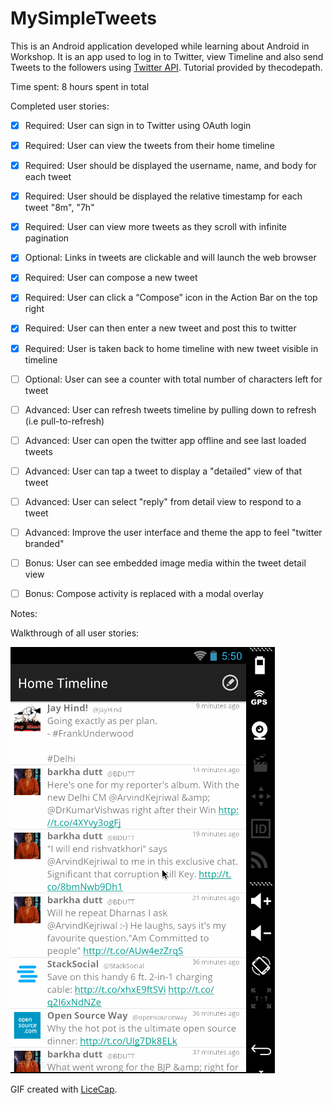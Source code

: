 # MySimpleTweets

This is an Android application developed while learning about Android in Workshop. It is an app used to log in to Twitter, view Timeline and also send Tweets to the followers using [Twitter API](https://dev.twitter.com/rest/public). Tutorial provided by thecodepath.

Time spent: 8 hours spent in total

Completed user stories:

 * [x] Required: User can sign in to Twitter using OAuth login
 * [x] Required: User can view the tweets from their home timeline
 * [x] Required: User should be displayed the username, name, and body for each tweet
 * [x] Required: User should be displayed the relative timestamp for each tweet "8m", "7h"
 * [x] Required: User can view more tweets as they scroll with infinite pagination
 * [x] Optional: Links in tweets are clickable and will launch the web browser
 * [x] Required: User can compose a new tweet
 * [x] Required: User can click a “Compose” icon in the Action Bar on the top right
 * [x] Required: User can then enter a new tweet and post this to twitter
 * [x] Required: User is taken back to home timeline with new tweet visible in timeline
 * [ ] Optional: User can see a counter with total number of characters left for tweet

 * [ ] Advanced: User can refresh tweets timeline by pulling down to refresh (i.e pull-to-refresh)
 * [ ] Advanced: User can open the twitter app offline and see last loaded tweets
 * [ ] Advanced: User can tap a tweet to display a "detailed" view of that tweet
 * [ ] Advanced: User can select "reply" from detail view to respond to a tweet
 * [ ] Advanced: Improve the user interface and theme the app to feel "twitter branded"
 * [ ] Bonus: User can see embedded image media within the tweet detail view
 * [ ] Bonus: Compose activity is replaced with a modal overlay
 
Notes:

Walkthrough of all user stories:

![Video Walkthrough](twitterclient.gif)

GIF created with [LiceCap](http://www.cockos.com/licecap/).
